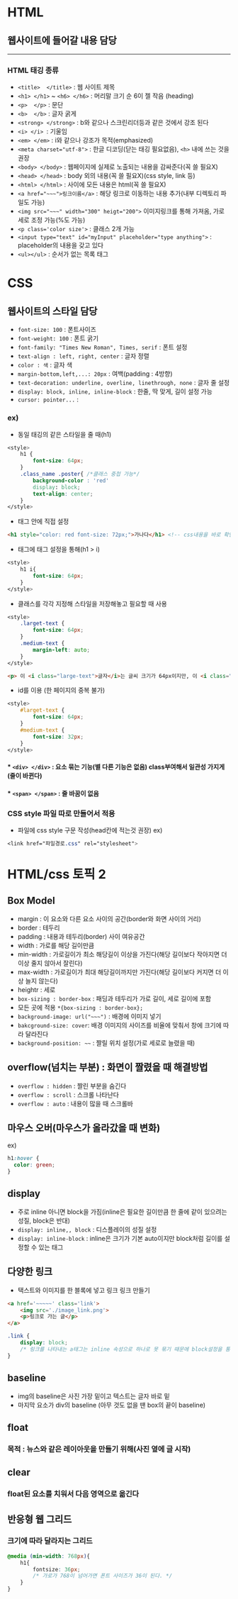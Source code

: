 # HTML
## 웹사이트에 들어갈 내용 담당
---
### HTML 태깅 종류
* `<title>  </title>` : 웹 사이트 제목
* `<h1> </h1>` ~ `<h6> </h6>` : 머리말 크기 순 6이 젤 작음 (heading)
* `<p>  </p>` : 문단
* `<b>  </b>` : 글자 굵게
* `<strong> </strong>` : b와 같으나 스크린리더등과 같은 것에서 강조 된다
* `<i> </i> `: 기울임
* `<em> </em>` : i와 같으나 강조가 목적(emphasized)
* `<meta charset="utf-8">` : 한글 디코딩(닫는 태깅 필요없음), `<h>` 내에 쓰는 것을 권장
* `<body> </body>` : 웹페이지에 실제로 노출되는 내용을 감싸준다(꼭 쓸 필요X)
* `<head> </head>` : body 외의 내용(꼭 쓸 필요X)(css style, link 등)
* `<html> </html>` : 사이에 모든 내용은 html(꼭 쓸 필요X)
* `<a href="~~~">링크이름</a>` : 해당 링크로 이동하는 내용 추가(내부 디렉토리 파일도 가능)
* `<img src="~~~" width="300" heigt="200">` 이미지링크를 통해 가져옴, 가로 세로 조정 가능(%도 가능)
* `<p class='color size'>`  : 클래스 2개 가능
* `<input type="text" id="myInput" placeholder="type anything">` : placeholder의 내용을 갖고 있다
* `<ul></ul>` : 순서가 없는 목록 태그

# CSS
## 웹사이트의 스타일 담당
* `font-size: 100` : 폰트사이즈
* `font-weight: 100` : 폰트 굵기
* `font-family: "Times New Roman", Times, serif` : 폰트 설정
* `text-align : left, right, center` : 글자 정렬
* `color : 색` : 글자 색
* `margin-bottom,left,...: 20px` : 여백(padding : 4방향)
* `text-decoration: underline, overline, linethrough, none` : 글자 줄 설정
* `display: block, inline, inline-block` : 한줄, 딱 맞게, 길이 설정 가능
* `cursor: pointer...` : 

### ex)  
* 동일 태깅의 같은 스타일을 줄 때(h1)
```css
<style>
    h1 {
        font-size: 64px;
    }
    .class_name .poster{ /*클래스 중첩 가능*/
        background-color : 'red'
        display: block;
        text-align: center;
    }
</style>
```
* 태그 안에 직접 설정
```html
<h1 style="color: red font-size: 72px;">가나다</h1> <!-- css내용을 바로 확인학고자할 때-->
```
* 태그에 태그 설정을 통해(h1 > i)
```css
<style>
    h1 i{
        font-size: 64px;
    }
</style>
```
* 클래스를 각각 지정해 스타일을 저장해놓고 필요할 때 사용
```css
<style>
    .larget-text {
        font-size: 64px;
    }
    .medium-text {
        margin-left: auto;
    }
</style>
```  
```html
<p> 이 <i class="large-text">글자</i>는 글씨 크기가 64px이지만, 이 <i class="medium">글자</i>sms 글씨 크기가 32px이다</p>
```
* id를 이용 (한 페이지의 중복 불가)

```css
<style>
    #larget-text {
        font-size: 64px;
    }
    #medium-text {
        font-size: 32px;
    }
</style>
```  
#### * `<div> </div>` : 요소 묶는 기능(별 다른 기능은 없음) class부여해서 일관성 가지게(줄이 바뀐다)
#### * `<span> </span>` : 줄 바꿈이 없음

### CSS style 파일 따로 만들어서 적용
* 파일에 css style 구문 작성(head칸에 적는것 권장)
  ex)
```css
<link href="파일경로.css" rel="stylesheet">
```

# HTML/css 토픽 2
## Box Model
* margin : 이 요소와 다른 요소 사이의 공간(border와 화면 사이의 거리)
* border : 테두리
* padding : 내용과 테두리(border) 사이 여유공간
* width : 가로를 해당 길이만큼
* min-width : 가로길이가 최소 해당길이 이상을 가진다(해당 길이보다 작아지면 더 이상 줄지 않아서 잘린다)
* max-width : 가로길이가 최대 해당길이까지만 가진다(해당 길이보다 커지면 더 이상 늘지 않는다)
* heightr : 세로
* `box-sizing : border-box` : 패딩과 테두리가 가로 길이, 세로 길이에 포함
* 모든 곳에 적용 `*{box-sizing : border-box};`
* `background-image: url("~~~")` : 배경에 이미지 넣기
* `bakcground-size: cover`: 배경 이미지의 사이즈를 비율에 맞춰서 창에 크기에 따라 달라진다
*  `background-position: ~~` : 짤릴 위치 설정(가로 세로로 늘렸을  때)

## overflow(넘치는 부분) : 화면이 짤렸을 때 해결방법
- `overflow : hidden` : 짤린 부분을 숨긴다
- `overflow : scroll` : 스크롤 나타난다
- `overflow : auto` : 내용이 많을 때 스크롤바

## 마우스 오버(마우스가 올라갔을 때 변화)
ex)
```css
h1:hover {
  color: green;
}
```

## display
* 주로 inline 아니면 block을 가짐(inline은 필요한 길이만큼 한 줄에 같이 있으려는 성질, block은 반대)
* `display: inline,, block` : 디스플레이의 성질 설정
* `display: inline-block` : inline은 크기가 기본 auto이지만 block처럼 길이를 설정할 수 있는 태그

## 다양한 링크
* 택스트와 이미지를 한 블록에 넣고 링크 링크 만들기
```html
<a href='~~~~~' class='link'>
    <img src='./image_link.png'>
    <p>링크로 가는 글</p>
</a>
```
```css
.link {
    display: block; 
    /* 링크를 나타내는 a태그는 inline 속성으로 하나로 못 묶기 때문에 block설정을 통해 한의 요소로 합쳐준다 */
}
```
## baseline
* img의 baseline은 사진 가장 밑이고 텍스트는 글자 바로 밑
* 마지막 요소가 div의 baseline (아무 것도 없을 땐 box의 끝이 baseline)

## float
### 목적 : 뉴스와 같은 레이아웃을 만들기 위해(사진 옆에 글 시작)

## clear
### float된 요소를 치워서 다음 영역으로 옮긴다

## 반응형 웹 그리드
### 크기에 따라 달라지는 그리드
```css
@media (min-width: 768px){
    h1{
        fontsize: 36px;
        /* 가로가 768이 넘어가면 폰트 사이즈가 36이 된다. */
    }
}
```